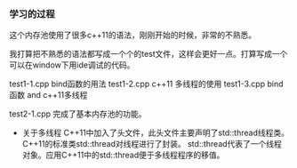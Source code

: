 ### 学习的过程

这个内存池使用了很多c++11的语法，刚刚开始的时候，非常的不熟悉。

我打算把不熟悉的语法都写成一个个的test文件，这样会更好一点。打算写成一个可以在window下用ide调试的代码。


test1-1.cpp bind函数的用法
test1-2.cpp c++11 多线程的使用
test1-3.cpp bind 函数 and c++11多线程

test2-1.cpp 完成了基本内存池的功能。



* 关于多线程
    C++11中加入了<thread>头文件，此头文件主要声明了std::thread线程类。
    C++11的标准类std::thread对线程进行了封装。
    std::thread代表了一个线程对象。应用C++11中的std::thread便于多线程程序的移值。